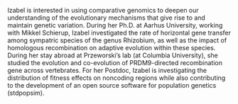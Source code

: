 Izabel is interested in using comparative genomics to deepen our understanding of the evolutionary mechanisms that give rise to and maintain genetic variation. During her Ph.D. at Aarhus University, working with Mikkel Schierup, Izabel investigated the rate of horizontal gene transfer among sympatric species of the genus Rhizobium, as well as the impact of homologous recombination on adaptive evolution within these species. During her stay abroad at Przeworski’s lab (at Columbia University), she studied the evolution and co-evolution of PRDM9-directed recombination gene across vertebrates. For her Postdoc, Izabel is investigating the distribution of fitness effects on noncoding regions while also contributing to the development of an open source software for population genetics (stdpopsim).
